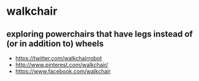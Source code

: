 # walkchair

## exploring powerchairs that have legs instead of (or in addition to) wheels

* https://twitter.com/walkchairrobot
* http://www.pinterest.com/walkchair/
* https://www.facebook.com/walkchair
